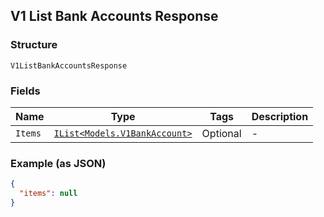 ## V1 List Bank Accounts Response

### Structure

`V1ListBankAccountsResponse`

### Fields

| Name | Type | Tags | Description |
|  --- | --- | --- | --- |
| `Items` | [`IList<Models.V1BankAccount>`](/doc/models/v1-bank-account.md) | Optional | - |

### Example (as JSON)

```json
{
  "items": null
}
```

